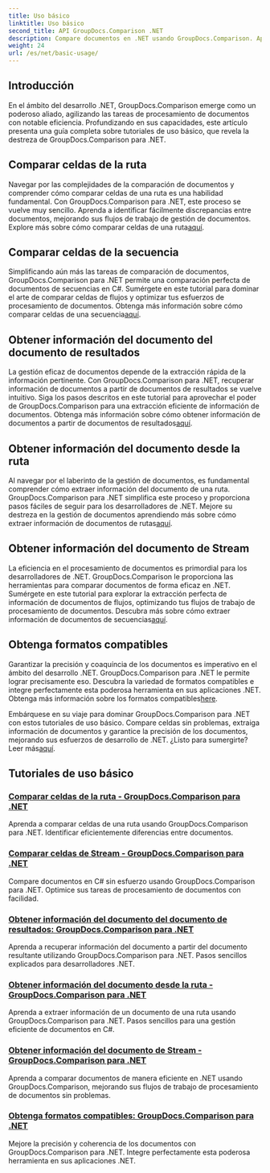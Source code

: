 ```yaml
---
title: Uso básico
linktitle: Uso básico
second_title: API GroupDocs.Comparison .NET
description: Compare documentos en .NET usando GroupDocs.Comparison. Aprenda tutoriales de uso básico que cubren la comparación de celdas, la extracción de información de documentos y los formatos compatibles.
weight: 24
url: /es/net/basic-usage/
---
```

## Introducción

En el ámbito del desarrollo .NET, GroupDocs.Comparison emerge como un poderoso aliado, agilizando las tareas de procesamiento de documentos con notable eficiencia. Profundizando en sus capacidades, este artículo presenta una guía completa sobre tutoriales de uso básico, que revela la destreza de GroupDocs.Comparison para .NET.

## Comparar celdas de la ruta
 Navegar por las complejidades de la comparación de documentos y comprender cómo comparar celdas de una ruta es una habilidad fundamental. Con GroupDocs.Comparison para .NET, este proceso se vuelve muy sencillo. Aprenda a identificar fácilmente discrepancias entre documentos, mejorando sus flujos de trabajo de gestión de documentos. Explore más sobre cómo comparar celdas de una ruta[aquí](./compare-cells-from-path/).

## Comparar celdas de la secuencia
Simplificando aún más las tareas de comparación de documentos, GroupDocs.Comparison para .NET permite una comparación perfecta de documentos de secuencias en C#. Sumérgete en este tutorial para dominar el arte de comparar celdas de flujos y optimizar tus esfuerzos de procesamiento de documentos. Obtenga más información sobre cómo comparar celdas de una secuencia[aquí](./compare-cells-from-stream/).

## Obtener información del documento del documento de resultados
 La gestión eficaz de documentos depende de la extracción rápida de la información pertinente. Con GroupDocs.Comparison para .NET, recuperar información de documentos a partir de documentos de resultados se vuelve intuitivo. Siga los pasos descritos en este tutorial para aprovechar el poder de GroupDocs.Comparison para una extracción eficiente de información de documentos. Obtenga más información sobre cómo obtener información de documentos a partir de documentos de resultados[aquí](./get-document-info-from-result-document/).

## Obtener información del documento desde la ruta
Al navegar por el laberinto de la gestión de documentos, es fundamental comprender cómo extraer información del documento de una ruta. GroupDocs.Comparison para .NET simplifica este proceso y proporciona pasos fáciles de seguir para los desarrolladores de .NET. Mejore su destreza en la gestión de documentos aprendiendo más sobre cómo extraer información de documentos de rutas[aquí](./get-document-info-from-path/).

## Obtener información del documento de Stream
 La eficiencia en el procesamiento de documentos es primordial para los desarrolladores de .NET. GroupDocs.Comparison le proporciona las herramientas para comparar documentos de forma eficaz en .NET. Sumérgete en este tutorial para explorar la extracción perfecta de información de documentos de flujos, optimizando tus flujos de trabajo de procesamiento de documentos. Descubra más sobre cómo extraer información de documentos de secuencias[aquí](./get-document-info-from-stream/).

## Obtenga formatos compatibles
Garantizar la precisión y coaquíncia de los documentos es imperativo en el ámbito del desarrollo .NET. GroupDocs.Comparison para .NET le permite lograr precisamente eso. Descubra la variedad de formatos compatibles e integre perfectamente esta poderosa herramienta en sus aplicaciones .NET. Obtenga más información sobre los formatos compatibles[here](./get-supported-formats/).

 Embárquese en su viaje para dominar GroupDocs.Comparison para .NET con estos tutoriales de uso básico. Compare celdas sin problemas, extraiga información de documentos y garantice la precisión de los documentos, mejorando sus esfuerzos de desarrollo de .NET. ¿Listo para sumergirte? Leer más[aquí](https://tutorials.groupdocs.com/comparison/net).
## Tutoriales de uso básico
### [Comparar celdas de la ruta - GroupDocs.Comparison para .NET](./compare-cells-from-path/)
Aprenda a comparar celdas de una ruta usando GroupDocs.Comparison para .NET. Identificar eficientemente diferencias entre documentos.
### [Comparar celdas de Stream - GroupDocs.Comparison para .NET](./compare-cells-from-stream/)
Compare documentos en C# sin esfuerzo usando GroupDocs.Comparison para .NET. Optimice sus tareas de procesamiento de documentos con facilidad.
### [Obtener información del documento del documento de resultados: GroupDocs.Comparison para .NET](./get-document-info-from-result-document/)
Aprenda a recuperar información del documento a partir del documento resultante utilizando GroupDocs.Comparison para .NET. Pasos sencillos explicados para desarrolladores .NET.
### [Obtener información del documento desde la ruta - GroupDocs.Comparison para .NET](./get-document-info-from-path/)
Aprenda a extraer información de un documento de una ruta usando GroupDocs.Comparison para .NET. Pasos sencillos para una gestión eficiente de documentos en C#.
### [Obtener información del documento de Stream - GroupDocs.Comparison para .NET](./get-document-info-from-stream/)
Aprenda a comparar documentos de manera eficiente en .NET usando GroupDocs.Comparison, mejorando sus flujos de trabajo de procesamiento de documentos sin problemas.
### [Obtenga formatos compatibles: GroupDocs.Comparison para .NET](./get-supported-formats/)
Mejore la precisión y coherencia de los documentos con GroupDocs.Comparison para .NET. Integre perfectamente esta poderosa herramienta en sus aplicaciones .NET.